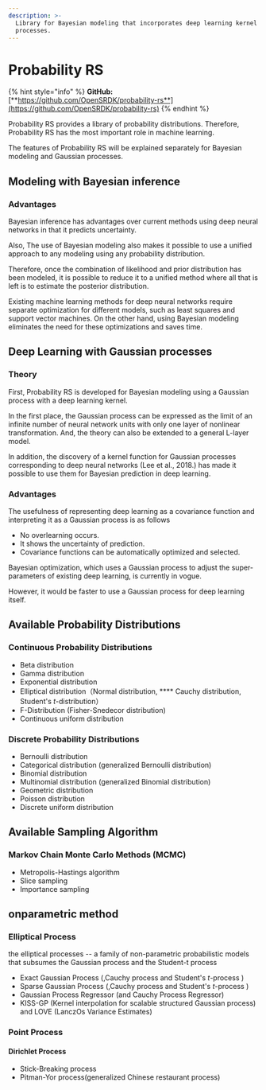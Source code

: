```yaml
---
description: >-
  Library for Bayesian modeling that incorporates deep learning kernel Gaussian
  processes.
---
```


# Probability RS

{% hint style="info" %}
**GitHub:** [**https://github.com/OpenSRDK/probability-rs**](https://github.com/OpenSRDK/probability-rs)
{% endhint %}

Probability RS provides a library of probability distributions. Therefore, Probability RS has the most important role in machine learning.

The features of Probability RS will be explained separately for Bayesian modeling and Gaussian processes.

## Modeling with Bayesian inference

### Advantages

Bayesian inference has advantages over current methods using deep neural networks in that it predicts uncertainty.

Also, The use of Bayesian modeling also makes it possible to use a unified approach to any modeling using any probability distribution.

Therefore, once the combination of likelihood and prior distribution has been modeled, it is possible to reduce it to a unified method where all that is left is to estimate the posterior distribution.

Existing machine learning methods for deep neural networks require separate optimization for different models, such as least squares and support vector machines. On the other hand, using Bayesian modeling eliminates the need for these optimizations and saves time.

## Deep Learning with Gaussian processes

### Theory

First, Probability RS is developed for Bayesian modeling using a Gaussian process with a deep learning kernel.

In the first place, the Gaussian process can be expressed as the limit of an infinite number of neural network units with only one layer of nonlinear transformation. And, the theory can also be extended to a general L-layer model.

In addition, the discovery of a kernel function for Gaussian processes corresponding to deep neural networks (Lee et al., 2018.) has made it possible to use them for Bayesian prediction in deep learning.

### Advantages

The usefulness of representing deep learning as a covariance function and interpreting it as a Gaussian process is as follows

* No overlearning occurs.
* It shows the uncertainty of prediction.
* Covariance functions can be automatically optimized and selected.

Bayesian optimization, which uses a Gaussian process to adjust the super-parameters of existing deep learning, is currently in vogue.

However, it would be faster to use a Gaussian process for deep learning itself.

## Available Probability  Distributions

### Continuous  Probability Distributions

* Beta  distribution
* Gamma distribution
* Exponential distribution
* Elliptical distribution（Normal distribution, **** Cauchy distribution, Student's _t_-distribution）
* F-Distribution (Fisher-Snedecor distribution)
* Continuous uniform distribution

### Discrete Probability Distributions

* Bernoulli distribution
* Categorical distribution (generalized Bernoulli distribution)
* Binomial distribution
* Multinomial distribution (generalized Binomial distribution)
* Geometric distribution
* Poisson distribution
* Discrete uniform distribution

## Available Sampling Algorithm

### Markov Chain Monte Carlo Methods (MCMC)

* Metropolis-Hastings algorithm
* Slice sampling
* Importance sampling

## onparametric method

### Elliptical Process

the elliptical processes -- a family of non-parametric probabilistic models that subsumes the Gaussian process and the Student-t process

* Exact Gaussian Process (,Cauchy process and Student's _t_-process )
* Sparse Gaussian Process (,Cauchy process and Student's _t_-process )
* Gaussian Process Regressor (and Cauchy Process Regressor)
* KISS-GP (Kernel interpolation for scalable structured Gaussian process) and LOVE (LanczOs Variance Estimates)

### Point Process

#### Dirichlet Process

* Stick-Breaking process
* Pitman-Yor process(generalized Chinese restaurant process)
